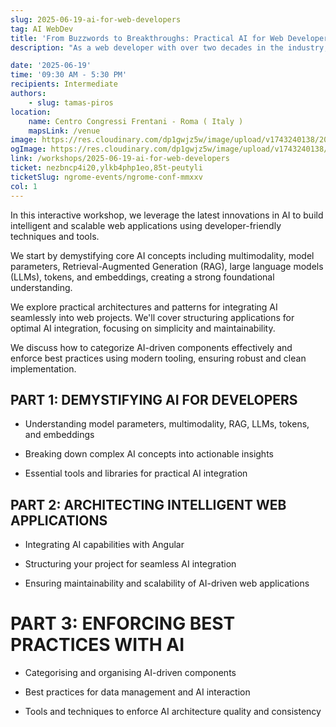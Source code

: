 ```yaml
---
slug: 2025-06-19-ai-for-web-developers
tag: AI WebDev
title: 'From Buzzwords to Breakthroughs: Practical AI for Web Developers'
description: "As a web developer with over two decades in the industry, Tamas has always been curious about the next big thing shaping the field. Recently, he took some time to dive into the rapidly growing world of AI "

date: '2025-06-19'
time: '09:30 AM - 5:30 PM'
recipients: Intermediate
authors: 
    - slug: tamas-piros
location: 
    name: Centro Congressi Frentani - Roma ( Italy )
    mapsLink: /venue
image: https://res.cloudinary.com/dp1gwjz5w/image/upload/v1743240138/2025/WORKSHOP__AI_Tamas__OG_Image_kyycpx.jpg
ogImage: https://res.cloudinary.com/dp1gwjz5w/image/upload/v1743240138/2025/WORKSHOP__AI_Tamas__OG_Image_kyycpx.jpg
link: /workshops/2025-06-19-ai-for-web-developers
ticket: nezbncp4i20,ylkb4php1eo,85t-peutyli
ticketSlug: ngrome-events/ngrome-conf-mmxxv
col: 1
---
```


In this interactive workshop, we leverage the latest innovations in AI to build intelligent and scalable web applications using developer-friendly techniques and tools.

We start by demystifying core AI concepts including multimodality, model parameters, Retrieval-Augmented Generation (RAG), large language models (LLMs), tokens, and embeddings, creating a strong foundational understanding.

We explore practical architectures and patterns for integrating AI seamlessly into web projects. We'll cover structuring applications for optimal AI integration, focusing on simplicity and maintainability.

We discuss how to categorize AI-driven components effectively and enforce best practices using modern tooling, ensuring robust and clean implementation.

## PART 1: DEMYSTIFYING AI FOR DEVELOPERS

- Understanding model parameters, multimodality, RAG, LLMs, tokens, and embeddings

- Breaking down complex AI concepts into actionable insights

- Essential tools and libraries for practical AI integration

## PART 2: ARCHITECTING INTELLIGENT WEB APPLICATIONS

- Integrating AI capabilities with Angular

- Structuring your project for seamless AI integration

- Ensuring maintainability and scalability of AI-driven web applications

# PART 3: ENFORCING BEST PRACTICES WITH AI

- Categorising and organising AI-driven components

- Best practices for data management and AI interaction

- Tools and techniques to enforce AI architecture quality and consistency
